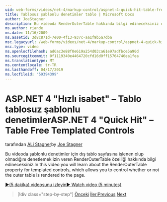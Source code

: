 ```yaml
---
uid: web-forms/videos/net-4/markup-control/aspnet-4-quick-hit-table-free-templated-controls
title: Tablosuz şablonlu denetimler tablo | Microsoft Docs
author: JoeStagner
description: Bu videoda RenderOuterTable hakkında bilgi edineceksiniz olup olmadığını dış tablodur denetlemenize olanak sağlayan özellik şablonlu denetimler için oluşturma...
ms.author: riande
ms.date: 11/16/2009
ms.assetid: 3d8c871d-7e00-4f13-937c-aa1f9b5a7dba
msc.legacyurl: /web-forms/videos/net-4/markup-control/aspnet-4-quick-hit-table-free-templated-controls
msc.type: video
ms.openlocfilehash: ad6ac3e88f0e619a254d03ca61e97adfbce5a90d
ms.sourcegitcommit: 0f1119340e4464720cfd16d0ff15764746ea1fea
ms.translationtype: MT
ms.contentlocale: tr-TR
ms.lasthandoff: 04/17/2019
ms.locfileid: "59394399"
---
```

# <a name="aspnet-4-quick-hit--table-free-templated-controls"></a><span data-ttu-id="fac86-103">ASP.NET 4 "Hızlı isabet" – Tablo tablosuz şablonlu denetimler</span><span class="sxs-lookup"><span data-stu-id="fac86-103">ASP.NET 4 "Quick Hit" – Table Free Templated Controls</span></span>

<span data-ttu-id="fac86-104">tarafından [ALi Stagner](https://github.com/JoeStagner)</span><span class="sxs-lookup"><span data-stu-id="fac86-104">by [Joe Stagner](https://github.com/JoeStagner)</span></span>

<span data-ttu-id="fac86-105">Bu videoda şablonlu denetimler için dış tablo sayfasına işlenen olup olmadığını denetlemek izin veren RenderOuterTable özelliği hakkında bilgi edineceksiniz.</span><span class="sxs-lookup"><span data-stu-id="fac86-105">In this video you will learn about the RenderOuterTable property for templated controls, which allows you to control whether or not the outer table is rendered to the page.</span></span> 

[<span data-ttu-id="fac86-106">&#9654;(5 dakika) videosunu izleyin</span><span class="sxs-lookup"><span data-stu-id="fac86-106">&#9654; Watch video (5 minutes)</span></span>](https://channel9.msdn.com/Blogs/ASP-NET-Site-Videos/aspnet-4-quick-hit-table-free-templated-controls)

> [!div class="step-by-step"]
> <span data-ttu-id="fac86-107">[Önceki](aspnet-4-quick-hit-new-rendering-option-for-check-box-lists-and-radio-button-lists.md)
> [İleri](aspnet-4-quick-hit-tableless-menu-control.md)</span><span class="sxs-lookup"><span data-stu-id="fac86-107">[Previous](aspnet-4-quick-hit-new-rendering-option-for-check-box-lists-and-radio-button-lists.md)
[Next](aspnet-4-quick-hit-tableless-menu-control.md)</span></span>
